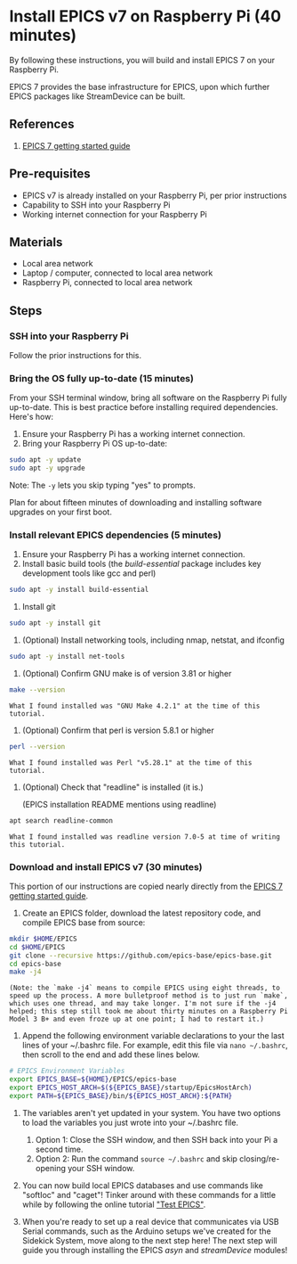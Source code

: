 # Install EPICS v7 on Raspberry Pi (40 minutes)
By following these instructions, you will build and install EPICS 7 on your Raspberry Pi.

EPICS 7 provides the base infrastructure for EPICS, upon which further EPICS packages like StreamDevice can be built.

## References
1. [EPICS 7 getting started guide](https://docs.epics-controls.org/projects/how-tos/en/latest/getting-started/installation.html)

## Pre-requisites
* EPICS v7 is already installed on your Raspberry Pi, per prior instructions
* Capability to SSH into your Raspberry Pi
* Working internet connection for your Raspberry Pi

## Materials
* Local area network
* Laptop / computer, connected to local area network
* Raspberry Pi, connected to local area network

## Steps
### SSH into your Raspberry Pi

Follow the prior instructions for this.

### Bring the OS fully up-to-date (15 minutes)

From your SSH terminal window, bring all software on the Raspberry Pi fully up-to-date. This is best practice before installing required dependencies. Here's how:

1. Ensure your Raspberry Pi has a working internet connection.
1. Bring your Raspberry Pi OS up-to-date:

```bash
sudo apt -y update
sudo apt -y upgrade
```

Note: The `-y` lets you skip typing "yes" to prompts.

Plan for about fifteen minutes of downloading and installing software upgrades on your first boot.

### Install relevant EPICS dependencies (5 minutes)

1. Ensure your Raspberry Pi has a working internet connection.
1. Install basic build tools (the *build-essential* package includes key development tools like gcc and perl)

```bash
sudo apt -y install build-essential
```
    
1. Install git

```bash
sudo apt -y install git
```

1. (Optional) Install networking tools, including nmap, netstat, and ifconfig

```bash
sudo apt -y install net-tools
```
    
1. (Optional) Confirm GNU make is of version 3.81 or higher

```bash
make --version
```
    
    What I found installed was "GNU Make 4.2.1" at the time of this tutorial.
    
1. (Optional) Confirm that perl is version 5.8.1 or higher

```bash
perl --version
```
    
    What I found installed was Perl "v5.28.1" at the time of this tutorial.
    
1. (Optional) Check that "readline" is installed (it is.)

    (EPICS installation README mentions using readline)
    
```bash
apt search readline-common
```
    
    What I found installed was readline version 7.0-5 at time of writing this tutorial.
    
### Download and install EPICS v7 (30 minutes)
This portion of our instructions are copied nearly directly from the [EPICS 7 getting started guide](https://docs.epics-controls.org/projects/how-tos/en/latest/getting-started/installation.html).

1. Create an EPICS folder, download the latest repository code, and compile EPICS base from source:
 
```bash
mkdir $HOME/EPICS
cd $HOME/EPICS
git clone --recursive https://github.com/epics-base/epics-base.git
cd epics-base
make -j4
```

    (Note: the `make -j4` means to compile EPICS using eight threads, to speed up the process. A more bulletproof method is to just run `make`, which uses one thread, and may take longer. I'm not sure if the -j4 helped; this step still took me about thirty minutes on a Raspberry Pi Model 3 B+ and even froze up at one point; I had to restart it.)

1. Append the following environment variable declarations to your the last lines of your ~/.bashrc file. For example, edit this file via `nano ~/.bashrc`, then scroll to the end and add these lines below.

```bash
# EPICS Environment Variables
export EPICS_BASE=${HOME}/EPICS/epics-base
export EPICS_HOST_ARCH=$(${EPICS_BASE}/startup/EpicsHostArch)
export PATH=${EPICS_BASE}/bin/${EPICS_HOST_ARCH}:${PATH}
```
    
1. The variables aren't yet updated in your system. You have two options to load the variables you just wrote into your ~/.bashrc file.
    1. Option 1: Close the SSH window, and then SSH back into your Pi a second time.
    2. Option 2: Run the command `source ~/.bashrc` and skip closing/re-opening your SSH window.
    
1. You can now build local EPICS databases and use commands like "softIoc" and "caget"! Tinker around with these commands for a little while by following the online tutorial ["Test EPICS"](https://docs.epics-controls.org/projects/how-tos/en/latest/getting-started/installation.html#test-epics).
1. When you're ready to set up a real device that communicates via USB Serial commands, such as the Arduino setups we've created for the Sidekick System, move along to the next step here! The next step will guide you through installing the EPICS *asyn* and *streamDevice* modules!
